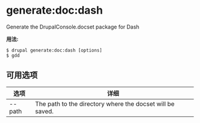 # generate:doc:dash
Generate the DrupalConsole.docset package for Dash

**用法:**
```
$ drupal generate:doc:dash [options]
$ gdd  
```

## 可用选项
选项 | 详细
-------|-------------
--path | The path to the directory where the docset will be saved.
